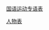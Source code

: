 <div class="banner-container">
    <div class="row">
      <div class="col-lg-6 col-md-12 col-12">
  			<div class="left">
    			<a href="/glossary/glossary-cn.html" class="banner-link">
      			  <p>国语运动专语表</p>
   		   		</a>
 		    </div>
  		 	<div class="right">
    			<a href="/people/people-cn.html" class="banner-link">
      			  <p>人物表</p>
    		    </a>
           </div>
	   </div>
   </div>
</div>